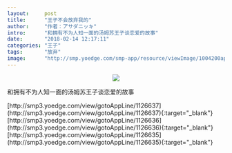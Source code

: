 ```yaml
---
layout:     post
title:      "王子不会放弃我的"
author:     "作者：アサダニッキ"
intro:      "和拥有不为人知一面的汤姆苏王子谈恋爱的故事"
date:       "2018-02-14 12:17:11"
categories: "王子"
tags:       "放弃"
image:      "http://smp.yoedge.com/smp-app/resource/viewImage/1004200appline.png"
---
```

<div style="text-align: center">
<p><img src="http://smp.yoedge.com/smp-app/resource/viewImage/1004200appline.png"/></p>
</div>
<p class="post-meta">
<span>和拥有不为人知一面的汤姆苏王子谈恋爱的故事</span>
</p>
[http://smp3.yoedge.com/view/gotoAppLine/1126637](http://smp3.yoedge.com/view/gotoAppLine/1126637){:target="_blank"}
[http://smp3.yoedge.com/view/gotoAppLine/1126636](http://smp3.yoedge.com/view/gotoAppLine/1126636){:target="_blank"}
[http://smp3.yoedge.com/view/gotoAppLine/1126635](http://smp3.yoedge.com/view/gotoAppLine/1126635){:target="_blank"}


